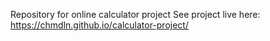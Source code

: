 Repository for online calculator project
See project live here: https://chmdln.github.io/calculator-project/
